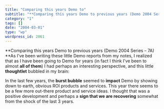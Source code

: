 ```yaml
---
title: "Comparing this years Demo to"
subtitle: "**Comparing this years Demo to previous years (Demo 2004 Series – 7A) **As I’ve been writing these ..."
category: "1"
tags: []
date: "2004-03-01"
type: "wp"
wordpress_id: 2061
---
```

**Comparing this years Demo to previous years (Demo 2004 Series – 7A)  **As I’ve been writing these little Demo reports from my notes, I realized  that as I have been going to Demo for years (in fact I think I’ve been to almost **all of them**) I had perhaps an interesting perspective, and this little **thoughtlet** bubbled in my brain:

In the last few years, the **burst bubble** seemed to **impact** Demo by showing down to earth, obvious ROI products and services. This year there seems to be a few more out-there product and service ideas. I thought that was a positive development and perhaps a **sign that we are recovering** somewhat from the shock of the last 3 years.
